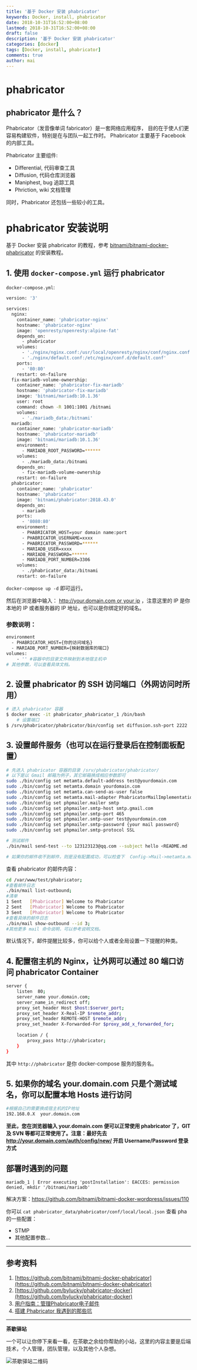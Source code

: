 ```yaml
---
title: '基于 Docker 安装 phabricator'
keywords: Docker, install, phabricator
date: 2018-10-31T16:52:00+08:00
lastmod: 2018-10-31T16:52:00+08:00
draft: false
description: '基于 Docker 安装 phabricator'
categories: [docker]
tags: [Docker, install, phabricator]
comments: true
author: mai
---
```


# phabricator

## phabricator 是什么？

Phabricator（发音像单词 fabricator）是一套网络应用程序， 目的在于使人们更容易构建软件，特别是在与团队一起工作时。 Phabricator 主要基于 Facebook 的内部工具。

Phabricator 主要组件:

- Differential, 代码审查工具
- Diffusion, 代码仓库浏览器
- Maniphest, bug 追踪工具
- Phriction, wiki 文档管理

同时，Phabricator 还包括一些较小的工具。

# phabricator 安装说明

基于 Docker 安装 phabricator 的教程，参考 [bitnami/bitnami-docker-phabricator](https://hub.docker.com/r/bitnami/bitnami-docker-phabricator/) 的安装教程。

## 1. 使用 `docker-compose.yml` 运行 phabricator

`docker-compose.yml`:

```sh
version: '3'

services:
  nginx:
    container_name: 'phabricator-nginx'
    hostname: 'phabricator-nginx'
    image: 'openresty/openresty:alpine-fat'
    depends_on:
      - phabricator
    volumes:
      - './nginx/nginx.conf:/usr/local/openresty/nginx/conf/nginx.conf'
      - './nginx/default.conf:/etc/nginx/conf.d/default.conf'
    ports:
      - '80:80'
    restart: on-failure
  fix-mariadb-volume-ownership:
    container_name: 'phabricator-fix-mariadb'
    hostname: 'phabricator-fix-mariadb'
    image: 'bitnami/mariadb:10.1.36'
    user: root
    command: chown -R 1001:1001 /bitnami
    volumes:
      - './mariadb_data:/bitnami'
  mariadb:
    container_name: 'phabricator-mariadb'
    hostname: 'phabricator-mariadb'
    image: 'bitnami/mariadb:10.1.36'
    environment:
      - MARIADB_ROOT_PASSWORD=******
    volumes:
      - ./mariadb_data:/bitnami
    depends_on:
      - fix-mariadb-volume-ownership
    restart: on-failure
  phabricator:
    container_name: 'phabricator'
    hostname: 'phabricator'
    image: 'bitnami/phabricator:2018.43.0'
    depends_on:
      - mariadb
    ports:
      - '8080:80'
    environment:
      - PHABRICATOR_HOST=your domain name:port
      - PHABRICATOR_USERNAME=xxxx
      - PHABRICATOR_PASSWORD=******
      - MARIADB_USER=xxxx
      - MARIADB_PASSWORD=******
      - MARIADB_PORT_NUMBER=3306
    volumes:
      - ./phabricator_data:/bitnami
    restart: on-failure
```

`docker-compose up -d` 即可运行。

然后在浏览器中输入： [http://your.domain.com or your ip](http://your.domain.com) ，注意这里的 IP 是你本地的 IP 或者服务器的 IP 地址，也可以是你绑定好的域名。

### 参数说明：

```sh
environment
  - PHABRICATOR_HOST={你的访问域名}
  - MARIADB_PORT_NUMBER={映射数据库的端口}
volumes:
	- '' #容器中的目录文件映射到本地宿主机中
# 其他参数，可以查看具体文档。
```

## 2. 设置 phabricator 的 SSH 访问端口（外网访问时所用）

```sh
# 进入 phabricator 容器
$ docker exec -it phabricator_phabricator_1 /bin/bash
	# 设置端口
$ /srv/phabricator/phabricator/bin/config set diffusion.ssh-port 2222
```

## 3. 设置邮件服务（也可以在运行登录后在控制面板配置）

```sh
# 先进入 phabricator 容器的目录 /srv/phabricator/phabricator/
# 以下是以 Gmail 邮箱为例子，其它邮箱换成相应参数即可
sudo ./bin/config set metamta.default-address test@yourdomain.com
sudo ./bin/config set metamta.domain yourdomain.com
sudo ./bin/config set metamta.can-send-as-user false
sudo ./bin/config set metamta.mail-adapter PhabricatorMailImplementationPHPMailerAdapter
sudo ./bin/config set phpmailer.mailer smtp
sudo ./bin/config set phpmailer.smtp-host smtp.gmail.com
sudo ./bin/config set phpmailer.smtp-port 465
sudo ./bin/config set phpmailer.smtp-user test@yourdomain.com
sudo ./bin/config set phpmailer.smtp-password {your mail password}
sudo ./bin/config set phpmailer.smtp-protocol SSL

# 测试邮件
./bin/mail send-test --to 123123123@qq.com --subject hello <README.md

# 如果你的邮件收不到邮件，则是没有配置成功，可以检查下  Config->Mail->metamta.mail-adapter 值是否配置正确。
```

查看 phabricator 的邮件内容：

```sh
cd /var/www/test/phabricator;
#查看邮件日志
./bin/mail list-outbound;
#清单
1 Sent   [Phabricator] Welcome to Phabricator
2 Sent   [Phabricator] Welcome to Phabricator
3 Sent   [Phabricator] Welcome to Phabricator
#查看具体的邮件日志
./bin/mail show-outbound --id 3;
#其他更多 mail 命令说明，可以参考说明文档。
```

默认情况下，邮件提醒比较多，你可以给个人或者全局设置一下提醒的种类。

## 4. 配置宿主机的 Nginx，让外网可以通过 80 端口访问 phabricator Container

```sh
server {
	listen  80;
	server_name your.domain.com;
	server_name_in_redirect off;
	proxy_set_header Host $host:$server_port;
	proxy_set_header X-Real-IP $remote_addr;
	proxy_set_header REMOTE-HOST $remote_addr;
	proxy_set_header X-Forwarded-For $proxy_add_x_forwarded_for;
	
	location / {
	    proxy_pass http://phabricator;
	}
}
```

其中 `http://phabricator` 是你 docker-compose 服务的服务名。

## 5. 如果你的域名 your.domain.com 只是个测试域名，你可以配置本地 Hosts 进行访问

```sh
#根据自己的需要换成宿主机的IP地址
192.168.0.X  your.domain.com
```

**至此，您在浏览器输入 your.domain.com 便可以正常使用 phabricator 了，GIT 及 SVN 等都可正常使用了。注意：最好先去 http://your.domain.com/auth/config/new/ 开启 Username/Password 登录方式**

## 部署时遇到的问题

`mariadb_1 | Error executing 'postInstallation': EACCES: permission denied, mkdir '/bitnami/mariadb'`

解决方案：https://github.com/bitnami/bitnami-docker-wordpress/issues/110

你可以 `cat phabricator_data/phabricator/conf/local/local.json` 查看 pha 的一些配置：

- STMP
- 其他配置参数...

----

## 参考资料

1. [https://github.com/bitnami/bitnami-docker-phabricator](https://github.com/bitnami/bitnami-docker-phabricator)
2. [https://github.com/bylucky/phabricator-docker](https://github.com/bylucky/phabricator-docker)
3. [用户指南：管理Phabricator电子邮件](https://phabricator.webfuns.net/book/phabricator/article/mail_rules/)
4. [搭建 Phabricator 我遇到的那些坑](https://halfrost.com/phabricator_trouble/)

----

**茶歇驿站**

一个可以让你停下来看一看，在茶歇之余给你帮助的小站，这里的内容主要是后端技术，个人管理，团队管理，以及其他个人杂想。

![茶歇驿站二维码](https://raw.githubusercontent.com/yangwenmai/maiyang.me/master/blog/tech_tea.jpg)
